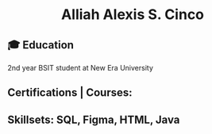 <h1 align="center">Alliah Alexis S. Cinco</h1>

## 🎓 Education
2nd year BSIT student at New Era University
## Certifications | Courses: 
## Skillsets: SQL, Figma, HTML, Java
